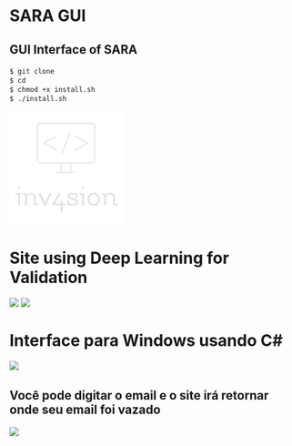 # SARA GUI

## GUI Interface of SARA

```
$ git clone
$ cd
$ chmod +x install.sh
$ ./install.sh

```

![](logo2.png)

# Site using Deep Learning for Validation
![](https://imgur.com/b4bZPXI.png)
![](https://imgur.com/z6X6eNs.png)

# Interface para Windows usando C#
![](https://imgur.com/tqRAw8l.png)

## Você pode digitar o email e o site irá retornar onde seu email foi vazado
![](https://imgur.com/ZrIOscu.png)
